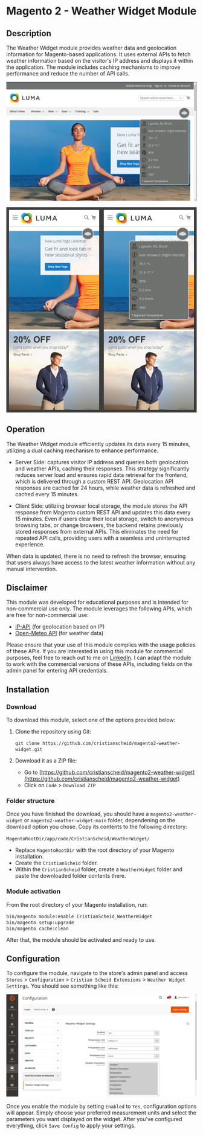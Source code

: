 # Magento 2 - Weather Widget Module

## Description

The Weather Widget module provides weather data and geolocation information for Magento-based applications. It uses external APIs to fetch weather information based on the visitor's IP address and displays it within the application. The module includes caching mechanisms to improve performance and reduce the number of API calls.

![desktop](.github/desktop.png)

![mobile](.github/mobile.png)

## Operation

The Weather Widget module efficiently updates its data every 15 minutes, utilizing a dual caching mechanism to enhance performance.

- Server Side: captures visitor IP address and queries both geolocation and weather APIs, caching their responses. This strategy significantly reduces server load and ensures rapid data retrieval for the frontend, which is delivered through a custom REST API. Geolocation API responses are cached for 24 hours, while weather data is refreshed and cached every 15 minutes.

- Client Side: utilizing browser local storage, the module stores the API response from Magento custom REST API and updates this data every 15 minutes. Even if users clear their local storage, switch to anonymous browsing tabs, or change browsers, the backend retains previously stored responses from external APIs. This eliminates the need for repeated API calls, providing users with a seamless and uninterrupted experience.

When data is updated, there is no need to refresh the browser, ensuring that users always have access to the latest weather information without any manual intervention.

## Disclaimer

This module was developed for educational purposes and is intended for non-commercial use only. The module leverages the following APIs, which are free for non-commercial use:

- [IP-API](https://ip-api.com/docs/) (for geolocation based on IP)
- [Open-Meteo API](https://open-meteo.com/en/docs) (for weather data)

Please ensure that your use of this module complies with the usage policies of these APIs. If you are interested in using this module for commercial purposes, feel free to reach out to me on [LinkedIn](https://www.linkedin.com/in/cristian-scheid/). I can adapt the module to work with the commercial versions of these APIs, including fields on the admin panel for entering API credentials.

## Installation

### Download

To download this module, select one of the options provided below:

1. Clone the repository using Git:
    ```
    git clone https://github.com/cristianscheid/magento2-weather-widget.git
    ```

2. Download it as a ZIP file:
    - Go to [https://github.com/cristianscheid/magento2-weather-widget](https://github.com/cristianscheid/magento2-weather-widget)
    - Click on `Code` > `Download ZIP`

### Folder structure

Once you have finished the download, you should have a `magento2-weather-widget` or `magento2-weather-widget-main` folder, dependening on the download option you chose. Copy its contents to the following directory:

`MagentoRootDir/app/code/CristianScheid/WeatherWidget/`

- Replace `MagentoRootDir` with the root directory of your Magento installation.
- Create the `CristianScheid` folder.
- Within the `CristianScheid` folder, create a `WeatherWidget` folder and paste the downloaded folder contents there.

### Module activation

From the root directory of your Magento installation, run:

    bin/magento module:enable CristianScheid_WeatherWidget
    bin/magento setup:upgrade
    bin/magento cache:clean

After that, the module should be activated and ready to use.

## Configuration

To configure the module, navigate to the store's admin panel and access `Stores` > `Configuration` > `Cristian Scheid Extensions` > `Weather Widget Settings`. You should see something like this:

![config](.github/config.png)

Once you enable the module by setting `Enabled` to `Yes`, configuration options will appear. Simply choose your preferred measurement units and select the parameters you want displayed on the widget. After you've configured everything, click `Save Config` to apply your settings.